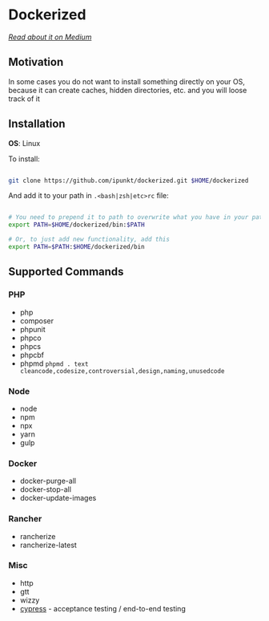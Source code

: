 # Dockerized

*[Read about it on Medium](https://medium.com/@skibish/how-docker-changed-my-workflow-b953b79b73ff)*

## Motivation

In some cases you do not want to install something directly on your OS, because it can create caches, hidden directories, etc. and you will loose track of it

## Installation

**OS**: Linux

To install:

```bash

git clone https://github.com/ipunkt/dockerized.git $HOME/dockerized

```

And add it to your path in `.<bash|zsh|etc>rc` file:

```bash

# You need to prepend it to path to overwrite what you have in your path
export PATH=$HOME/dockerized/bin:$PATH

# Or, to just add new functionality, add this
export PATH=$PATH:$HOME/dockerized/bin

```

## Supported Commands

### PHP

- php
- composer
- phpunit
- phpco
- phpcs
- phpcbf
- phpmd `phpmd . text cleancode,codesize,controversial,design,naming,unusedcode`

### Node

- node
- npm
- npx
- yarn
- gulp

### Docker

- docker-purge-all
- docker-stop-all
- docker-update-images

### Rancher

- rancherize
- rancherize-latest

### Misc

- http
- gtt
- wizzy
- [cypress](https://www.cypress.io/) - acceptance testing / end-to-end testing

